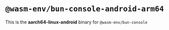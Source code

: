 # `@wasm-env/bun-console-android-arm64`

This is the **aarch64-linux-android** binary for `@wasm-env/bun-console`

